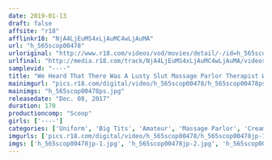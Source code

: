 ```yaml
---
date: 2019-01-13
draft: false
affsite: "r18"
afflinkr18: "NjA4LjEuMS4xLjAuMC4wLjAuMA"
url: "h_565scop00478"
urloriginal: "http://www.r18.com/videos/vod/movies/detail/-/id=h_565scop00478"
urlfinal: "http://media.r18.com/track/NjA4LjEuMS4xLjAuMC4wLjAuMA/videos/vod/movies/detail/-/id=h_565scop00478"
samplevid: "----"
title: "We Heard That There Was A Lusty Slut Massage Parlor Therapist Who Would Oil Her Own Body Up And Check Out How Her Male Customers Would React And Shake Her Ass Like A Horny Bitch, So We Decided To Go Undercover And Check It Out!!"
mainimgurl: "pics.r18.com/digital/video/h_565scop00478/h_565scop00478ps.jpg"
mainimgs: "h_565scop00478ps.jpg"
releasedate: "Dec. 08, 2017"
duration: 170
productioncomp: "Scoop"
girls: ['----']
categories: ['Uniform', 'Big Tits', 'Amateur', 'Massage Parlor', 'Creampie', 'Hi-Def']
imgurls: ['pics.r18.com/digital/video/h_565scop00478/h_565scop00478jp-1.jpg', 'pics.r18.com/digital/video/h_565scop00478/h_565scop00478jp-2.jpg', 'pics.r18.com/digital/video/h_565scop00478/h_565scop00478jp-3.jpg', 'pics.r18.com/digital/video/h_565scop00478/h_565scop00478jp-4.jpg', 'pics.r18.com/digital/video/h_565scop00478/h_565scop00478jp-5.jpg', 'pics.r18.com/digital/video/h_565scop00478/h_565scop00478jp-6.jpg', 'pics.r18.com/digital/video/h_565scop00478/h_565scop00478jp-7.jpg', 'pics.r18.com/digital/video/h_565scop00478/h_565scop00478jp-8.jpg', 'pics.r18.com/digital/video/h_565scop00478/h_565scop00478jp-9.jpg', 'pics.r18.com/digital/video/h_565scop00478/h_565scop00478jp-10.jpg', 'pics.r18.com/digital/video/h_565scop00478/h_565scop00478jp-11.jpg', 'pics.r18.com/digital/video/h_565scop00478/h_565scop00478jp-12.jpg', 'pics.r18.com/digital/video/h_565scop00478/h_565scop00478jp-13.jpg', 'pics.r18.com/digital/video/h_565scop00478/h_565scop00478jp-14.jpg', 'pics.r18.com/digital/video/h_565scop00478/h_565scop00478jp-15.jpg', 'pics.r18.com/digital/video/h_565scop00478/h_565scop00478jp-16.jpg', 'pics.r18.com/digital/video/h_565scop00478/h_565scop00478jp-17.jpg', 'pics.r18.com/digital/video/h_565scop00478/h_565scop00478jp-18.jpg', 'pics.r18.com/digital/video/h_565scop00478/h_565scop00478jp-19.jpg', 'pics.r18.com/digital/video/h_565scop00478/h_565scop00478jp-20.jpg']
imgs: ['h_565scop00478jp-1.jpg', 'h_565scop00478jp-2.jpg', 'h_565scop00478jp-3.jpg', 'h_565scop00478jp-4.jpg', 'h_565scop00478jp-5.jpg', 'h_565scop00478jp-6.jpg', 'h_565scop00478jp-7.jpg', 'h_565scop00478jp-8.jpg', 'h_565scop00478jp-9.jpg', 'h_565scop00478jp-10.jpg', 'h_565scop00478jp-11.jpg', 'h_565scop00478jp-12.jpg', 'h_565scop00478jp-13.jpg', 'h_565scop00478jp-14.jpg', 'h_565scop00478jp-15.jpg', 'h_565scop00478jp-16.jpg', 'h_565scop00478jp-17.jpg', 'h_565scop00478jp-18.jpg', 'h_565scop00478jp-19.jpg', 'h_565scop00478jp-20.jpg']
---
```

